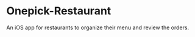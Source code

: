 Onepick-Restaurant
==================

An iOS app for restaurants to organize their menu and review the orders.
